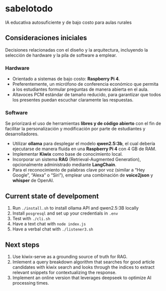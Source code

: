 # sabelotodo
IA educativa autosuficiente y de bajo costo para aulas rurales

## Consideraciones iniciales

Decisiones relacionadas con el diseño y la arquitectura, incluyendo la selección de hardware y la pila de software a emplear.

### Hardware

* Orientado a sistemas de bajo costo: **Raspberry Pi 4**.
* Preferentemente, un micrófono de conferencia económico que permita a los estudiantes formular preguntas de manera abierta en el aula.
* Altavoces PCM estándar de tamaño reducido, para garantizar que todos los presentes puedan escuchar claramente las respuestas.

### Software

Se priorizará el uso de herramientas **libres y de código abierto** con el fin de facilitar la personalización y modificación por parte de estudiantes y desarrolladores.

* Utilizar **ollama** para desplegar el modelo **qwen2.5:3b**, el cual debería ejecutarse de manera fluida en una **Raspberry Pi 4** con 4 GB de RAM.
* Implementar **Kiwix** como base de conocimiento local.
* Incorporar un sistema **RAG** (Retrieval-Augmented Generation), opcionalmente administrado mediante **LangChain**.
* Para el reconocimiento de palabras clave por voz (similar a “Hey Google”, “Alexa” o “Siri”), emplear una combinación de **voice2json** y **whisper** de OpenAI.

## Current state of develpoment

1. Run `./install.sh` to install ollama API and qwen2.5:3B locally
2. Install `posgresql` and set up your credentials in `.env`
3. Test with `./cli.sh`
4. Have a text chat with `node index.js`
5. Have a verbal chat with `./listener3.sh`

## Next steps

1. Use kiwix-serve as a grounding source of truth for RAG.
2. Imlement a query breakdown algorithm that searches for good article candidates with kiwix search and looks through the indices to extract relevant snippets for contextualizing the response.
3. Implement an online version that leverages deepseek to optimize AI processing times.